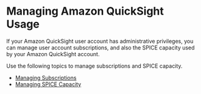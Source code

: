 # Managing Amazon QuickSight Usage<a name="managing-service-usage"></a>

If your Amazon QuickSight user account has administrative privileges, you can manage user account subscriptions, and also the SPICE capacity used by your Amazon QuickSight account\.

Use the following topics to manage subscriptions and SPICE capacity\.


+ [Managing Subscriptions](managing-subscriptions.md)
+ [Managing SPICE Capacity](managing-spice-capacity.md)